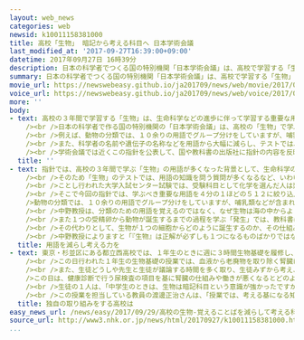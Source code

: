 ```yaml
---
layout: web_news
categories: web
newsid: k10011158381000
title: 高校「生物」 暗記から考える科目へ 日本学術会議
last_modified_at: '2017-09-27T16:39:00+09:00'
datetime: 2017年09月27日 16時39分
description: 日本の科学者でつくる国の特別機関「日本学術会議」は、高校で学習する「生物」について、学ぶ用語が多く、いわゆる「暗記科目」になっているとして、学ぶべき重要な用語を４分の１ほどに絞り込むよう求める指針を初めてまとめました。専門家は「暗記ではなく、考える力を養うような科目にしてもらいたい」としています。
summary: 日本の科学者でつくる国の特別機関「日本学術会議」は、高校で学習する「生物」について、学ぶ用語が多く、いわゆる「暗記科目」になっているとして、学ぶべき重要な用語を４分の１ほどに絞り込むよう求める指針を初めてまとめました。専門家は「暗記ではなく、考える力を養うような科目にしてもらいたい」としています。
movie_url: https://newswebeasy.github.io/ja201709/news/web/movie/2017/09/29/k10011158381000.mp4
voice_url: https://newswebeasy.github.io/ja201709/news/web/voice/2017/09/29/k10011158381000.mp3
more: ''
body:
- text: 高校の３年間で学習する「生物」は、生命科学などの進歩に伴って学習する重要な用語が延べ２０００を超え、ほかの理科の科目と比べて多く、テストでは用語の知識を問ういわゆる「暗記科目」になっていると指摘されています。<br
    /><br />日本の科学者で作る国の特別機関の「日本学術会議」は、高校の「生物」で学ぶべき重要な用語として、現在の４分の１ほどにあたる５１２に絞り込むよう求める初めての指針をまとめました。<br
    /><br />例えば、動物の分類では、１０余りの用語でグループ分けをしていますが、哺乳類などが含まれる「脊椎動物」や昆虫などの「節足動物」は引き続き残す一方、ミミズなどの「環形動物」やヒトデなどの「棘皮動物」は残さず、重要な用語は６つに減らす提案をしています。<br
    /><br />また、科学者の名前や遺伝子の名称などを用語から大幅に減らし、テストでは、用語の知識を問う穴埋め問題で評価することを避けることなども提案しています。<br
    /><br />学術会議では近くこの指針を公表して、国や教科書の出版社に指針の内容を反映するよう求めていくことにしています。<br /><br />指針をまとめた東京大学の中野明彦教授は「指針に載っていない言葉は教えてはいけないという意味ではないが、生物学は地球が直面するさまざまな問題と密接に関係していて、暗記ではなく、考える力を養うような科目にしてもらいたい」と話しています。
  title: ''
- text: 指針では、高校の３年間で学ぶ「生物」の用語が多くなった背景として、生命科学の急速な進歩などがあるとしています。<br /><br />指針をまとめた東京大学の中野明彦教授によりますと、高校の「生物」で学習する重要な用語はのべ２０００を超え、理科のほかの科目に比べて特に多くなっているということです。<br
    /><br />そのため「生物」のテストでは、用語の知識を問う質問が多くなるなど、いわゆる「暗記科目」になっていると指摘されています。<br /><br />また原理を学んで応用することで問題を解く物理や化学よりもテストの点数が取りにくいとして生物は大学の受験科目に選ばれず、授業で選択しないケースが増えているとされています。<br
    /><br />ことし行われた大学入試センター試験では、受験科目として化学を選んだ人は延べ２０万９５４０人、物理は延べ１５万６８４２人だったのに対し、生物は半分以下の延べ７万４７１４人でした。<br
    /><br />そこで今回の指針では、学ぶべき重要な用語を４分の１ほどの５１２に絞り込んで、「暗記科目」から抜け出すことを目指しています。<br /><br
    />動物の分類では、１０余りの用語でグループ分けをしていますが、哺乳類などが含まれる「脊椎動物」や昆虫などの「節足動物」は引き続き残す一方、ミミズなどの「環形動物」やヒトデなどの「棘皮（きょくひ）動物」などは残さず、重要な用語は６つに減らす提案をしています。<br
    /><br />中野教授は、分類のための用語を覚えるのではなく、なぜ生物は海の中からより重力の負荷がかかる陸上に上がり、どのように体の仕組みを変化させながらさまざまなグループに分かれたのか、仮説を立てて考え、課題を解き明かしていくような学習のしかたが重要だとしています。<br
    /><br />また１つの受精卵から動物が誕生するまでの過程を学ぶ「発生」では、教科書によっては、多いものでは８０の用語で説明していますが、指針では半分以下となる３４にまで絞っています。<br
    /><br />その代わりとして、生物が１つの細胞からどのように誕生するのか、その仕組みを理解することで生命の奥深さを知り、関心を持ってほしいということです。<br
    /><br />中野教授によりますと「『生物』は正解が必ずしも１つになるものばかりではなく、さまざまな視点で物事を捉えて考える力を養うことは、生物学ではもちろんだが、社会に出て問題解決を図るうえでも必要な力になる」としています。
  title: 用語を減らし考える力を
- text: 東京・杉並区にある都立西高校では、１年生のときに週に３時間生物基礎を履修し、３年生のときに希望者が生物の授業を選択しますが、いわゆる「暗記科目」にせず、「考える力」を身に付けもらおうと取り組んでいます。<br
    /><br />この日行われた１年生の生物基礎の授業では、血液から老廃物を取り除く腎臓について学びました。授業では、教科書に書いてある用語をただ覚えさせるのではなく、スライドや図を使って仕組みや現象を理解できるよう伝えます。用語が多くても、暗記だけにならずに理解を促すことが狙いです。<br
    /><br />また、生徒どうしや先生と生徒が議論する時間を多く取り、生徒みずから考え、その考えを説明する力を身に付けさせようとしています。<br /><br
    />この日は、健康診断で行う尿検査の項目を基に腎臓の仕組みや働きが悪くなるとどのような病気につながるのか意見を交わしていました。<br /><br />この学校では、通常求められている授業時間よりも週に１時間多く授業を行いこうした取り組みを進めています。担当する教員は、こうした授業によって、休み時間に生徒が質問にくることが増えるなど「生物」への関心が高まっていると感じています。<br
    /><br />生徒の１人は、「中学生のときは、生物は暗記科目という意識が強かったですが、高校の授業を受けていると生命現象の背景などを深く学んで、自分たちで考えながら授業が進むので、とても楽しいです」と話していました。<br
    /><br />この授業を担当している教員の渡邊正治さんは、「授業では、考える基になる知識は覚える必要があるが、授業の中では考えることに力を入れていて、効果は出ていると思う。しかし大学入試でも「生物」は、用語の暗記が占める割合が大きく、用語を減らして考えることに費やす時間が増えるような科目にしてほしい」と話していました。
  title: 独自の取り組みをする高校は
easy_news_url: /news/easy/2017/09/29/高校の生物-覚えることばを減らして考える科目に/
source_url: http://www3.nhk.or.jp/news/html/20170927/k10011158381000.html
...
```

